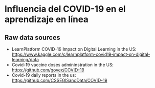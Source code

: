 # Influencia del COVID-19 en el aprendizaje en línea

## Raw data sources
- LearnPlatform COVID-19 Impact on Digital Learning in the US: https://www.kaggle.com/c/learnplatform-covid19-impact-on-digital-learning/data
- Covid-19 vaccine doses admininstration in the US: https://github.com/govex/COVID-19
- Covid-19 daily reports in the us: https://github.com/CSSEGISandData/COVID-19